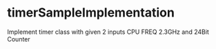 # timerSampleImplementation
Implement timer class with given 2 inputs CPU FREQ 2.3GHz and 24Bit Counter
